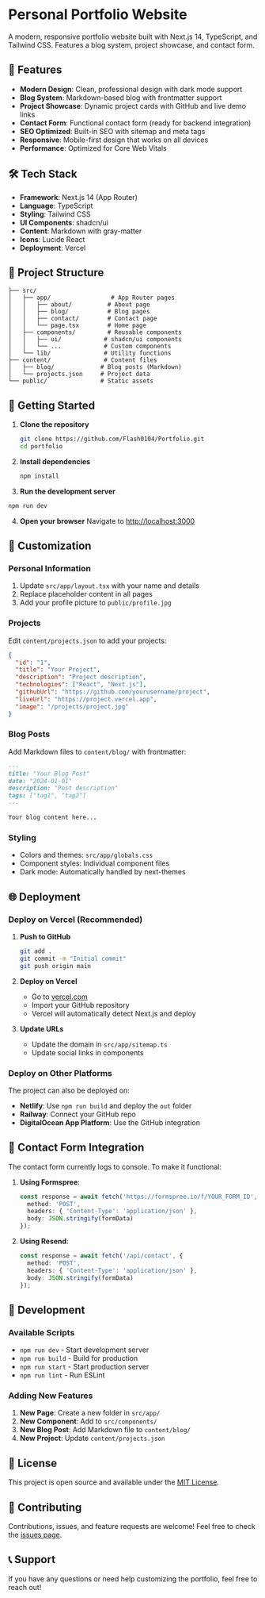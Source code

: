 # Personal Portfolio Website

A modern, responsive portfolio website built with Next.js 14, TypeScript, and Tailwind CSS. Features a blog system, project showcase, and contact form.

## 🚀 Features

- **Modern Design**: Clean, professional design with dark mode support
- **Blog System**: Markdown-based blog with frontmatter support
- **Project Showcase**: Dynamic project cards with GitHub and live demo links
- **Contact Form**: Functional contact form (ready for backend integration)
- **SEO Optimized**: Built-in SEO with sitemap and meta tags
- **Responsive**: Mobile-first design that works on all devices
- **Performance**: Optimized for Core Web Vitals

## 🛠️ Tech Stack

- **Framework**: Next.js 14 (App Router)
- **Language**: TypeScript
- **Styling**: Tailwind CSS
- **UI Components**: shadcn/ui
- **Content**: Markdown with gray-matter
- **Icons**: Lucide React
- **Deployment**: Vercel

## 📁 Project Structure

```
├── src/
│   ├── app/                 # App Router pages
│   │   ├── about/          # About page
│   │   ├── blog/           # Blog pages
│   │   ├── contact/        # Contact page
│   │   └── page.tsx        # Home page
│   ├── components/         # Reusable components
│   │   ├── ui/            # shadcn/ui components
│   │   └── ...            # Custom components
│   └── lib/               # Utility functions
├── content/               # Content files
│   ├── blog/             # Blog posts (Markdown)
│   └── projects.json     # Project data
└── public/               # Static assets
```

## 🚀 Getting Started

1. **Clone the repository**
   ```bash
   git clone https://github.com/Flash0104/Portfolio.git
   cd portfolio
   ```

2. **Install dependencies**
   ```bash
   npm install
   ```

3. **Run the development server**
```bash
npm run dev
   ```

4. **Open your browser**
   Navigate to [http://localhost:3000](http://localhost:3000)

## 📝 Customization

### Personal Information
1. Update `src/app/layout.tsx` with your name and details
2. Replace placeholder content in all pages
3. Add your profile picture to `public/profile.jpg`

### Projects
Edit `content/projects.json` to add your projects:
```json
{
  "id": "1",
  "title": "Your Project",
  "description": "Project description",
  "technologies": ["React", "Next.js"],
  "githubUrl": "https://github.com/yourusername/project",
  "liveUrl": "https://project.vercel.app",
  "image": "/projects/project.jpg"
}
```

### Blog Posts
Add Markdown files to `content/blog/` with frontmatter:
```markdown
---
title: "Your Blog Post"
date: "2024-01-01"
description: "Post description"
tags: ["tag1", "tag2"]
---

Your blog content here...
```

### Styling
- Colors and themes: `src/app/globals.css`
- Component styles: Individual component files
- Dark mode: Automatically handled by next-themes

## 🌐 Deployment

### Deploy on Vercel (Recommended)

1. **Push to GitHub**
   ```bash
   git add .
   git commit -m "Initial commit"
   git push origin main
   ```

2. **Deploy on Vercel**
   - Go to [vercel.com](https://vercel.com)
   - Import your GitHub repository
   - Vercel will automatically detect Next.js and deploy

3. **Update URLs**
   - Update the domain in `src/app/sitemap.ts`
   - Update social links in components

### Deploy on Other Platforms

The project can also be deployed on:
- **Netlify**: Use `npm run build` and deploy the `out` folder
- **Railway**: Connect your GitHub repo
- **DigitalOcean App Platform**: Use the GitHub integration

## 📧 Contact Form Integration

The contact form currently logs to console. To make it functional:

1. **Using Formspree**:
   ```typescript
   const response = await fetch('https://formspree.io/f/YOUR_FORM_ID', {
     method: 'POST',
     headers: { 'Content-Type': 'application/json' },
     body: JSON.stringify(formData)
   });
   ```

2. **Using Resend**:
   ```typescript
   const response = await fetch('/api/contact', {
     method: 'POST',
     headers: { 'Content-Type': 'application/json' },
     body: JSON.stringify(formData)
   });
   ```

## 🔧 Development

### Available Scripts

- `npm run dev` - Start development server
- `npm run build` - Build for production
- `npm run start` - Start production server
- `npm run lint` - Run ESLint

### Adding New Features

1. **New Page**: Create a new folder in `src/app/`
2. **New Component**: Add to `src/components/`
3. **New Blog Post**: Add Markdown file to `content/blog/`
4. **New Project**: Update `content/projects.json`

## 📄 License

This project is open source and available under the [MIT License](LICENSE).

## 🤝 Contributing

Contributions, issues, and feature requests are welcome! Feel free to check the [issues page](https://github.com/Flash0104/Portfolio/issues).

## 📞 Support

If you have any questions or need help customizing the portfolio, feel free to reach out!

